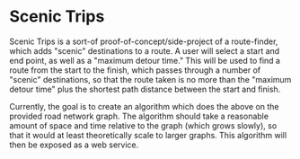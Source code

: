 # Scenic Trips

Scenic Trips is a sort-of proof-of-concept/side-project of a route-finder, which adds "scenic" destinations to a route. A user will select a start and end point, as well as a "maximum detour time." This will be used to find a route from the start to the finish, which passes through a number of "scenic" destinations, so that the route taken is no more than the "maximum detour time" plus the shortest path distance between the start and finish.

Currently, the goal is to create an algorithm which does the above on the provided road network graph. The algorithm should take a reasonable amount of space and time relative to the graph (which grows slowly), so that it would at least theoretically scale to larger graphs. This algorithm will then be exposed as a web service.
